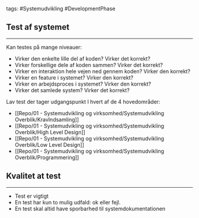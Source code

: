 tags: #Systemudvikling #DevelopmentPhase
## Test af systemet
---
Kan testes på mange niveauer:

- Virker den enkelte lille del af koden? Virker det korrekt?
- Virker forskellige dele af koden sammen? Virker det korrekt?
- Virker en interaktion hele vejen ned gennem koden? Virker den korrekt?
- Virker en feature i systemet? Virker den korrekt?
- Virker en arbejdsproces i systemet? Virker den korrekt?
- Virker det samlede system? Virker det korrekt?

Lav test der tager udgangspunkt I hvert af de 4 hovedområder:

- [[Repo/01 - Systemudvikling og virksomhed/Systemudvikling Overblik/KravIndsamling]]
- [[Repo/01 - Systemudvikling og virksomhed/Systemudvikling Overblik/High Level Design]]
- [[Repo/01 - Systemudvikling og virksomhed/Systemudvikling Overblik/Low Level Design]]
- [[Repo/01 - Systemudvikling og virksomhed/Systemudvikling Overblik/Programmering]]

## Kvalitet at test
---
- Test er vigtigt
- En test har kun to mulig udfald: ok eller fejl. 
- En test skal altid have sporbarhed til systemdokumentationen